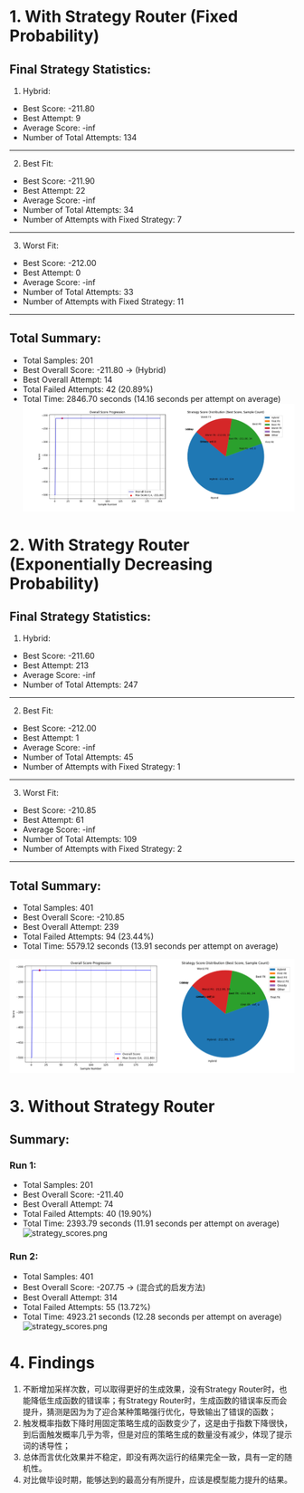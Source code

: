 # 1. With Strategy Router (Fixed Probability)

Final Strategy Statistics:
------------------------------------------------
1. Hybrid:
- Best Score: -211.80 
- Best Attempt: 9 
- Average Score: -inf 
- Number of Total Attempts: 134
--------------------------------------------------
2. Best Fit:
- Best Score: -211.90 
- Best Attempt: 22 
- Average Score: -inf 
- Number of Total Attempts: 34 
- Number of Attempts with Fixed Strategy: 7
--------------------------------------------------
3. Worst Fit:
- Best Score: -212.00 
- Best Attempt: 0 
- Average Score: -inf 
- Number of Total Attempts: 33 
- Number of Attempts with Fixed Strategy: 11
--------------------------------------------------
Total Summary:
---
- Total Samples: 201 
- Best Overall Score: -211.80 -> (Hybrid)
- Best Overall Attempt: 14 
- Total Failed Attempts: 42 (20.89%)
- Total Time: 2846.70 seconds (14.16 seconds per attempt on average)
![strategy_scores.png](fixed%20pb.jpeg)

# 2. With Strategy Router (Exponentially Decreasing Probability)

Final Strategy Statistics:
---
1. Hybrid:
- Best Score: -211.60
- Best Attempt: 213
- Average Score: -inf
- Number of Total Attempts: 247
--------------------------------------------------
2. Best Fit:
- Best Score: -212.00
- Best Attempt: 1
- Average Score: -inf
- Number of Total Attempts: 45
- Number of Attempts with Fixed Strategy: 1
--------------------------------------------------
3. Worst Fit:
- Best Score: -210.85
- Best Attempt: 61
- Average Score: -inf
- Number of Total Attempts: 109
- Number of Attempts with Fixed Strategy: 2
--------------------------------------------------
Total Summary:
---
- Total Samples: 401
- Best Overall Score: -210.85
- Best Overall Attempt: 239
- Total Failed Attempts: 94 (23.44%)
- Total Time: 5579.12 seconds (13.91 seconds per attempt on average)

![strategy_scores.png](strategy_scores.png)

# 3. Without Strategy Router

Summary:
---
### Run 1:
- Total Samples: 201 
- Best Overall Score: -211.40 
- Best Overall Attempt: 74 
- Total Failed Attempts: 40 (19.90%)
- Total Time: 2393.79 seconds (11.91 seconds per attempt on average)
![strategy_scores.png](../Case0_BinPacking/run1.jpeg)

### Run 2:
- Total Samples: 401
- Best Overall Score: -207.75 -> (混合式的启发方法)
- Best Overall Attempt: 314
- Total Failed Attempts: 55 (13.72%)
- Total Time: 4923.21 seconds (12.28 seconds per attempt on average)
![strategy_scores.png](../Case0_BinPacking/run2.png)

# 4. Findings
1. 不断增加采样次数，可以取得更好的生成效果，没有Strategy Router时，也能降低生成函数的错误率；有Strategy Router时，生成函数的错误率反而会提升，猜测是因为为了迎合某种策略强行优化，导致输出了错误的函数；
2. 触发概率指数下降时用固定策略生成的函数变少了，这是由于指数下降很快，到后面触发概率几乎为零，但是对应的策略生成的数量没有减少，体现了提示词的诱导性；
3. 总体而言优化效果并不稳定，即没有两次运行的结果完全一致，具有一定的随机性。
4. 对比做毕设时期，能够达到的最高分有所提升，应该是模型能力提升的结果。
